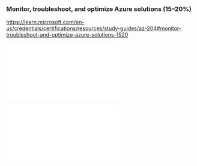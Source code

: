 ### Monitor, troubleshoot, and optimize Azure solutions (15–20%)
https://learn.microsoft.com/en-us/credentials/certifications/resources/study-guides/az-204#monitor-troubleshoot-and-optimize-azure-solutions-1520

![Implement caching for solutions](Implement%20caching%20for%20solutions.md)

![Troubleshoot solutions by using Application Insights](Troubleshoot%20solutions%20by%20using%20Application%20Insights.md)